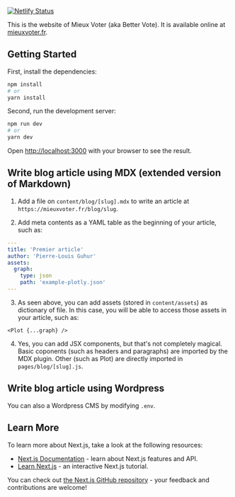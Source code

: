 [![Netlify Status](https://api.netlify.com/api/v1/badges/10e21963-4d3d-493c-afc9-c168986f55f0/deploy-status)](https://app.netlify.com/sites/mieuxvoter/deploys)

This is the website of Mieux Voter (aka Better Vote). It is available online at [mieuxvoter.fr](https://mieuxvoter.fr).


## Getting Started

First, install the dependencies:

```bash
npm install
# or
yarn install
```

Second, run the development server:

```bash
npm run dev
# or
yarn dev
```

Open [http://localhost:3000](http://localhost:3000) with your browser to see the result.

## Write blog article using MDX (extended version of Markdown)

1. Add a file on `content/blog/[slug].mdx` to write an article at `https://mieuxvoter.fr/blog/slug`.

2. Add meta contents as a YAML table as the beginning of your article, such as:

```yaml
---
title: 'Premier article'
author: 'Pierre-Louis Guhur'
assets:
  graph: 
    type: json
    path: 'example-plotly.json'
---
```

3. As seen above, you can add assets (stored in `content/assets`) as dictionary of file. In this case, you will be able to access those assets in your article, such as:

```mdx
<Plot {...graph} />
```

4. Yes, you can add JSX components, but that's not completely magical. Basic coponents (such as headers and paragraphs) are imported by the MDX plugin. Other (such as Plot) are directly imported in `pages/blog/[slug].js`.


## Write blog article using Wordpress

You can also a Wordpress CMS by modifying `.env`.


## Learn More

To learn more about Next.js, take a look at the following resources:

- [Next.js Documentation](https://nextjs.org/docs) - learn about Next.js features and API.
- [Learn Next.js](https://nextjs.org/learn) - an interactive Next.js tutorial.

You can check out [the Next.js GitHub repository](https://github.com/vercel/next.js/) - your feedback and contributions are welcome!


